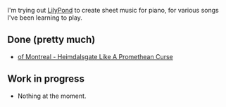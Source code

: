 I'm trying out [LilyPond](https://lilypond.org/) to create sheet music for piano, for various songs I've been learning to play.

## Done (pretty much)

* [of Montreal - Heimdalsgate Like A Promethean Curse](heimdalsgate/)

## Work in progress

* Nothing at the moment.
